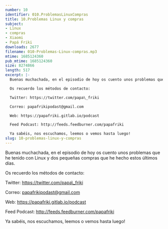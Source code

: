 ```yaml
---
number: 10
identifier: 010.ProblemasLinuxCompras
title: 10.Problemas Linux y compras
subject:
- Linux
- compras
- Xiaomi
- Papá Friki
downloads: 2677
filename: 010-Problemas-Linux-compras.mp3
mtime: 1685124360
pub_mtime: 1685124360
size: 8274866
length: 517
excerpt: |-
  Buenas muchachada, en el episodio de hoy os cuento unos problemas que he tenido con Linux y dos pequeñas compras que he hecho estos últimos días.

  Os recuerdo los métodos de contacto:

  Twitter: https://twitter.com/papa\_friki

  Correo: papafrikipodast@gmail.com

  Web: https://papafriki.gitlab.io/podcast

  Feed Podcast: http://feeds.feedburner.com/papafriki

  Ya sabéis, nos escuchamos, leemos o vemos hasta luego!
slug: 10-problemas-linux-y-compras
---
```

Buenas muchachada, en el episodio de hoy os cuento unos problemas que he tenido con Linux y dos pequeñas compras que he hecho estos últimos días.

Os recuerdo los métodos de contacto:

Twitter: https://twitter.com/papa\_friki

Correo: papafrikipodast@gmail.com

Web: https://papafriki.gitlab.io/podcast

Feed Podcast: http://feeds.feedburner.com/papafriki

Ya sabéis, nos escuchamos, leemos o vemos hasta luego!